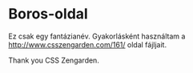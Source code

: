 # Boros-oldal

Ez csak egy fantázianév.
Gyakorlásként használtam a 
http://www.csszengarden.com/161/ oldal fájljait.

Thank you CSS Zengarden.

